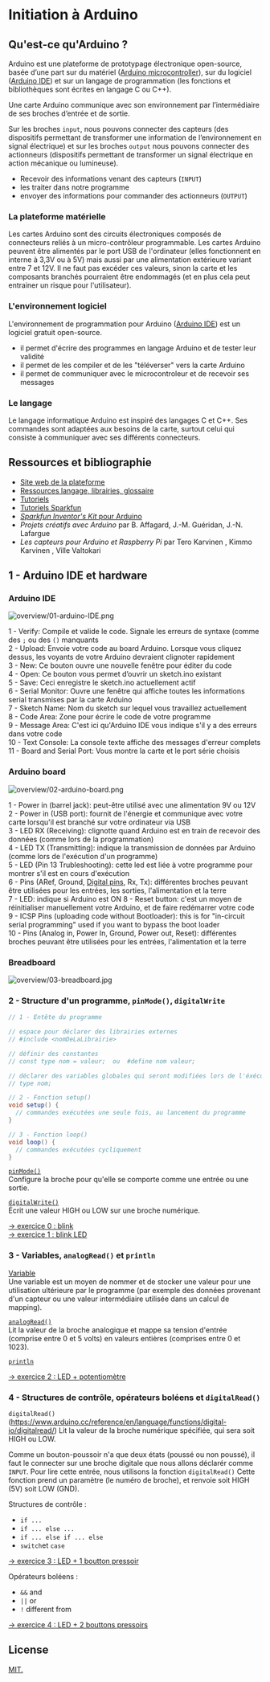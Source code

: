 # Initiation à Arduino

## Qu'est-ce qu'Arduino ?

Arduino est une plateforme de prototypage électronique open-source, basée d’une part sur du matériel ([Arduino microcontroller](http://www.arduino.com)), sur du logiciel ([Arduino IDE](http://arduino.cc/en/Main/Software)) et sur un langage de programmation (les fonctions et bibliothèques sont écrites en langage C ou C++). 

Une carte Arduino communique avec son environnement par l’intermédiaire de ses broches d’entrée et de sortie. 

Sur les broches `input`, nous pouvons connecter des capteurs (des dispositifs permettant de transformer une information de l’environnement en signal électrique) et sur les broches `output` nous pouvons connecter des actionneurs (dispositifs permettant de transformer un signal électrique en action mécanique ou lumineuse).

- Recevoir des informations venant des capteurs (`INPUT`)
- les traiter dans notre programme 
- envoyer des informations pour commander des actionneurs (`OUTPUT`)

### La plateforme matérielle
Les cartes Arduino sont des circuits électroniques composés de connecteurs reliés à un micro-contrôleur programmable. Les cartes Arduino peuvent être alimentés par le port USB de l'ordinateur (elles fonctionnent en interne à 3,3V ou à 5V) mais aussi par une alimentation extérieure variant entre 7 et 12V. Il ne faut pas excéder ces valeurs, sinon la carte et les composants branchés pourraient être endommagés (et en plus cela peut entrainer un risque pour l'utilisateur). 

### L'environnement logiciel
L'environnement de programmation pour Arduino ([Arduino IDE](http://arduino.cc/en/Main/Software)) est un logiciel gratuit open-source.
- il permet d'écrire des programmes en langage Arduino et de tester leur validité
- il permet de les compiler et de les "téléverser" vers la carte Arduino
- il permet de communiquer avec le microcontroleur et de recevoir ses messages

### Le langage
Le langage informatique Arduino est inspiré des langages C et C++. Ses commandes sont adaptées aux besoins de la carte, surtout celui qui consiste à communiquer avec ses différents connecteurs.

## Ressources et bibliographie 
- [Site web de la plateforme](https://www.arduino.cc/)
- [Ressources langage, librairies, glossaire](https://www.arduino.cc/reference/en/#page-title)  
- [Tutoriels](https://www.arduino.cc/en/Tutorial/HomePage)
- [Tutoriels Sparkfun](https://learn.sparkfun.com/)
- [*Sparkfun Inventor's Kit* pour Arduino](https://learn.sparkfun.com/tutorials/sparkfun-inventors-kit-experiment-guide---v40)
- *Projets créatifs avec Arduino* par B. Affagard, J.-M. Guéridan, J.-N. Lafargue
- *Les capteurs pour Arduino et Raspberry Pi* par Tero Karvinen , Kimmo Karvinen , Ville Valtokari


## 1 - Arduino IDE et hardware

### Arduino IDE

![overview/01-arduino-IDE.png](overview/01-arduino-IDE.png)

1 - Verify: Compile et valide le code. Signale les erreurs de syntaxe (comme des `;` ou des `()` manquants  
2 - Upload: Envoie votre code au board Arduino. Lorsque vous cliquez dessus, les voyants de votre Arduino devraient clignoter rapidement  
3 - New: Ce bouton ouvre une nouvelle fenêtre pour éditer du code  
4 - Open: Ce bouton vous permet d’ouvrir un sketch.ino existant  
5 - Save: Ceci enregistre le sketch.ino actuellement actif  
6 - Serial Monitor: Ouvre une fenêtre qui affiche toutes les informations serial transmises par la carte Arduino  
7 - Sketch Name: Nom du sketch sur lequel vous travaillez actuellement  
8 - Code Area: Zone pour écrire le code de votre programme  
9 - Message Area: C'est ici qu'Arduino IDE vous indique s'il y a des erreurs dans votre code  
10 - Text Console: La console texte affiche des messages d'erreur complets  
11 - Board and Serial Port: Vous montre la carte et le port série choisis

### Arduino board

![overview/02-arduino-board.png](overview/02-arduino-board.png)

1 - Power in (barrel jack): peut-être utilisé avec une alimentation 9V ou 12V  
2 - Power in (USB port): fournit de l'énergie et communique avec votre carte lorsqu'il est branché sur votre ordinateur via USB  
3 - LED RX (Receiving): clignotte quand Arduino est en train de recevoir des données (comme lors de la programmation)  
4 - LED TX (Transmitting): indique la transmission de données par Arduino (comme lors de l'exécution d'un programme)  
5 - LED (Pin 13 Trubleshooting): cette led est liée à votre programme pour montrer s'il est en cours d'exécution  
6 - Pins (ARef, Ground, [Digital pins](https://www.arduino.cc/en/Tutorial/DigitalPins), Rx, Tx): différentes broches peuvant être utilisées pour les entrées, les sorties, l'alimentation et la terre  
7 - LED: indique si Arduino est ON
8 - Reset button: c'est un moyen de réinitialiser manuellement votre Arduino, et de faire redémarrer votre code  
9 - ICSP Pins (uploading code without Bootloader): this is for "in-circuit serial programming" used if you want to bypass the boot loader  
10 - Pins (Analog in, Power In, Ground, Power out, Reset):  différentes broches peuvant être utilisées pour les entrées, l'alimentation et la terre

### Breadboard
![overview/03-breadboard.jpg](overview/03-breadboard.jpg)


### 2 - Structure d'un programme, `pinMode()`, `digitalWrite`

```java
// 1 - Entête du programme 

// espace pour déclarer des librairies externes
// #include <nomDeLaLibrairie>

// définir des constantes 
// const type nom = valeur;  ou  #define nom valeur;

// déclarer des variables globales qui seront modifiées lors de l'éxécution du programme
// type nom;

// 2 - Fonction setup()
void setup() {
  // commandes exécutées une seule fois, au lancement du programme 
}

// 3 - Fonction loop()
void loop() {
  // commandes exécutées cycliquement 
}
```

[`pinMode()`](https://www.arduino.cc/reference/en/language/functions/digital-io/pinmode/)  
Configure la broche pour qu'elle se comporte comme une entrée ou une sortie.

[`digitalWrite()`](https://www.arduino.cc/reference/en/language/functions/digital-io/digitalwrite/)  
Écrit une valeur HIGH ou LOW sur une broche numérique.

[→ exercice 0 : blink](/2-Arduino/ex00_blink)  
[→ exercice 1 : blink LED](/2-Arduino/ex01_blink_LED)


### 3 - Variables, `analogRead()` et `println`

[Variable](https://www.arduino.cc/en/Reference/VariableDeclaration)  
Une variable est un moyen de nommer et de stocker une valeur pour une utilisation ultérieure par le programme (par exemple des données provenant d'un capteur ou une valeur intermédiaire utilisée dans un calcul de mapping).

[`analogRead()`](https://www.arduino.cc/en/Reference/AnalogRead?setlang=en)  
Lit la valeur de la broche analogique et mappe sa tension d'entrée (comprise entre 0 et 5 volts) en valeurs entières (comprises entre 0 et 1023).

[`println`](https://www.arduino.cc/en/Serial/Println)

[→ exercice 2 : LED + potentiomètre](/2-Arduino/ex02_LED_potentiometer)


### 4 - Structures de contrôle, opérateurs boléens et `digitalRead()`

`digitalRead()`(https://www.arduino.cc/reference/en/language/functions/digital-io/digitalread/)
Lit la valeur de la broche numérique spécifiée, qui sera soit HIGH ou LOW.

Comme un bouton-poussoir n'a que deux états (poussé ou non poussé), il faut le connecter sur une broche digitale que nous allons déclarér comme `INPUT`.
Pour lire cette entrée, nous utilisons la fonction `digitalRead()` Cette fonction prend un paramètre (le numéro de broche), et renvoie soit HIGH (5V) soit LOW (GND).

Structures de contrôle :
- `if ...`
- `if ... else ...`
- `if ... else if ... else`
- `switch`et `case` 

[→ exercice 3 : LED + 1 boutton pressoir](/2-Arduino/ex03_pushbutton_LED)

Opérateurs boléens :
- `&&`  and
- `||`  or 
- `!`  different from

[→ exercice 4 : LED + 2 bouttons pressoirs](/2-Arduino/ex04_pushbuttons_LED)



## License

[MIT.](https://tldrlegal.com/license/mit-license)
